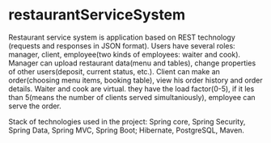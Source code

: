 # restaurantServiceSystem
Restaurant service system is application based on REST technology (requests and responses in JSON format).
Users have several roles: manager, client, employee(two kinds of employees: waiter and cook).
Manager can upload restaurant data(menu and tables), change properties of other users(deposit, current status, etc.).
Client can make an order(choosing menu items, booking table), view his order history and order details.
Waiter and cook are virtual. they have the load factor(0-5), if it les than 5(means the number of clients served simultaniously), employee can serve the order.

Stack of technologies used in the project: 
Spring core, Spring Security, Spring Data, Spring MVC, Spring Boot;
Hibernate, 
PostgreSQL,
Maven.
